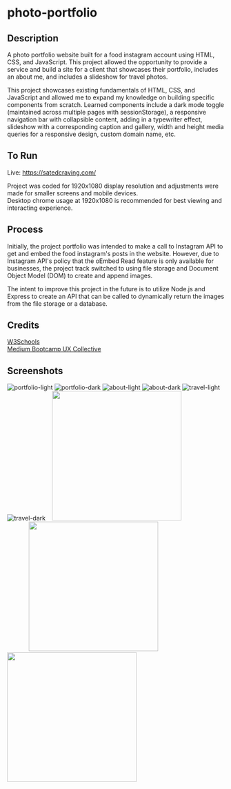 # photo-portfolio
## Description
A photo portfolio website built for a food instagram account using HTML, CSS, and JavaScript. This project allowed the opportunity to provide a service and build a site for a client that showcases their portfolio, includes an about me, and includes a slideshow for travel photos. 

This project showcases existing fundamentals of HTML, CSS, and JavaScript and allowed me to expand my knowledge on building specific components from scratch. Learned components include a dark mode toggle (maintained across multiple pages with sessionStorage), a responsive navigation bar with collapsible content, adding in a typewriter effect, slideshow with a corresponding caption and gallery, width and height media queries for a responsive design, custom domain name, etc.

## To Run
Live: https://satedcraving.com/

Project was coded for 1920x1080 display resolution and adjustments were made for smaller screens and mobile devices.<br/>
Desktop chrome usage at 1920x1080 is recommended for best viewing and interacting experience.

## Process
Initially, the project portfolio was intended to make a call to Instagram API to get and embed the food instagram's posts in the website. However, due to Instagram API's policy that the oEmbed Read feature is only available for businesses, the project track switched to using file storage and Document Object Model (DOM) to create and append images.

The intent to improve this project in the future is to utilize Node.js and Express to create an API that can be called to dynamically return the images from the file storage or a database.

## Credits
[W3Schools](https://www.w3schools.com/howto/default.asp)<br/>
[Medium Bootcamp UX Collective](https://bootcamp.uxdesign.cc/dark-mode-toggle-%EF%B8%8F-5895c5a5892d)

## Screenshots
![portfolio-light](https://user-images.githubusercontent.com/102393842/227743983-e253ba42-3153-498d-946c-36ca38f1cfca.png)
![portfolio-dark](https://user-images.githubusercontent.com/102393842/227743996-9110dad3-e456-427f-86ac-7bc0d9a83c12.png)
![about-light](https://user-images.githubusercontent.com/102393842/227744000-f8d9be16-756d-4c87-a205-e5e274e696dd.png)
![about-dark](https://user-images.githubusercontent.com/102393842/227744002-53382fd4-b573-4084-8a71-ba8904d56e2d.png)
![travel-light](https://user-images.githubusercontent.com/102393842/227744005-23f8f427-425b-48c1-a7e6-bd525a4187ac.png)
![travel-dark](https://user-images.githubusercontent.com/102393842/227744009-803d3979-a9dc-4376-8905-32cb29b561b6.png)
&nbsp;&nbsp;&nbsp;<kbd><img src="https://user-images.githubusercontent.com/102393842/230303902-a0a29a52-fbe9-4736-89d1-47c676de24d3.PNG" width="300"/></kbd> &nbsp;&nbsp;&nbsp;&nbsp; <kbd><img src="https://user-images.githubusercontent.com/102393842/230303967-c3563603-0f94-43e7-97b2-41d35b797923.PNG" width="300" style="margin:0px 50px;"/></kbd> &nbsp;&nbsp;&nbsp;&nbsp; <kbd><img src="https://user-images.githubusercontent.com/102393842/230303945-dc9b26db-a59e-4495-8dd0-9496b0d1d666.PNG" width="300"/></kbd> 
